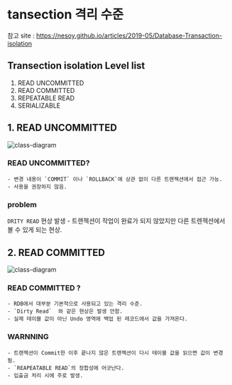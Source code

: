 # tansection 격리 수준
참고 site : https://nesoy.github.io/articles/2019-05/Database-Transaction-isolation

## Transection isolation Level list
1. READ UNCOMMITTED
2. READ COMMITTED 
3. REPEATABLE READ
4. SERIALIZABLE

## 1. READ UNCOMMITTED
![class-diagram](http://www.plantuml.com/plantuml/proxy?src=https://raw.githubusercontent.com/hundong2/plantUML/master/umlfile/test1.puml)

### READ UNCOMMITTED?
    - 변경 내용이 `COMMIT` 이나 `ROLLBACK`에 상관 없이 다른 트랜젝션에서 접근 가능. 
    - 사용을 권장하지 않음. 

### problem
`DRITY READ` 현상 발생
    - 트랜젝션이 작업이 완료가 되지 않았지만 다른 트렌젝션에서 볼 수 있게 되는 현상. 

## 2. READ COMMITTED
![class-diagram](http://www.plantuml.com/plantuml/proxy?src=https://raw.githubusercontent.com/hundong2/plantUML/master/umlfile/readcommitted.puml)

### READ COMMITTED ?
    - RDB에서 대부분 기본적으로 사용되고 있는 격리 수준. 
    - `Dirty Read`  와 같은 현상은 발생 안함. 
    - 실제 테이블 값이 아닌 Undo 영역에 백업 된 레코드에서 값을 가져온다. 

### WARNNING 
    - 트랜젝션이 Commit한 이후 끝나지 않은 트랜젝션이 다시 테이블 값을 읽으면 값이 변경 됨. 
    - `REAPEATABLE READ`의 정합성에 어긋난다. 
    - 입출금 처리 시에 주로 발생. 



